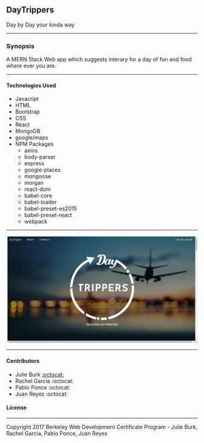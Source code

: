 ## DayTrippers
 Day by Day your kinda way 

***

### Synopsis
 A MERN Stack Web app which suggests interary for a day of fun and food where ever you are. 

***

#### Technologies Used

* Javacript
* HTML
* Bootstrap
* CSS
* React
* MongoDB
* google/maps
* NPM Packages
	* axios
	* body-parser
	* express
	* google-places
	* mongoose
	* morgan
	* react-dom
	* babel-core
	* babel-loader
	* babel-preset-es2015
	* babel-preset-react
	* webpack

***

![Screenshot](/public/assets/DaytripperScreenshot.png)

***
#### Contributors
* Julie Burk [:octocat:](http://github.com/JulieBurk)
* Rachel Garcia :octocat:
* Pablo Ponce :octocat:
* Juan Reyes :octocat:


#### License
***

Copyright 2017 Berkeley Web Development Certificate Program - Julie Burk, Rachel Garcia, Pablo Ponce,  Juan Reyes
